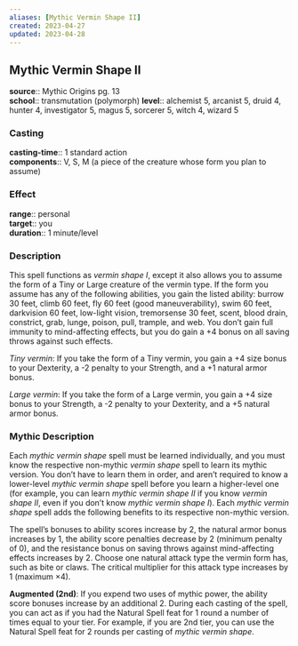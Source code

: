 ```yaml
---
aliases: [Mythic Vermin Shape II]
created: 2023-04-27
updated: 2023-04-28
---
```


## Mythic Vermin Shape II

**source**:: Mythic Origins pg. 13  
**school**:: transmutation (polymorph)
**level**:: alchemist 5, arcanist 5, druid 4, hunter 4, investigator 5, magus 5, sorcerer 5, witch 4, wizard 5

### Casting

**casting-time**:: 1 standard action  
**components**:: V, S, M (a piece of the creature whose form you plan to assume)

### Effect

**range**:: personal  
**target**:: you  
**duration**:: 1 minute/level

### Description

This spell functions as *vermin shape I*, except it also allows you to assume the form of a Tiny or Large creature of the vermin type. If the form you assume has any of the following abilities, you gain the listed ability: burrow 30 feet, climb 60 feet, fly 60 feet (good maneuverability), swim 60 feet, darkvision 60 feet, low-light vision, tremorsense 30 feet, scent, blood drain, constrict, grab, lunge, poison, pull, trample, and web. You don’t gain full immunity to mind-affecting effects, but you do gain a +4 bonus on all saving throws against such effects.  
  
*Tiny vermin*: If you take the form of a Tiny vermin, you gain a +4 size bonus to your Dexterity, a -2 penalty to your Strength, and a +1 natural armor bonus.  
  
*Large vermin*: If you take the form of a Large vermin, you gain a +4 size bonus to your Strength, a -2 penalty to your Dexterity, and a +5 natural armor bonus.

### Mythic Description

Each *mythic vermin shape* spell must be learned individually, and you must know the respective non-mythic *vermin shape* spell to learn its mythic version. You don’t have to learn them in order, and aren’t required to know a lower-level *mythic vermin shape* spell before you learn a higher-level one (for example, you can learn *mythic vermin shape II* if you know *vermin shape II*, even if you don’t know *mythic vermin shape I*). Each *mythic vermin shape* spell adds the following benefits to its respective non-mythic version.  
  
The spell’s bonuses to ability scores increase by 2, the natural armor bonus increases by 1, the ability score penalties decrease by 2 (minimum penalty of 0), and the resistance bonus on saving throws against mind-affecting effects increases by 2. Choose one natural attack type the vermin form has, such as bite or claws. The critical multiplier for this attack type increases by 1 (maximum ×4).  
  
**Augmented (2nd)**: If you expend two uses of mythic power, the ability score bonuses increase by an additional 2. During each casting of the spell, you can act as if you had the Natural Spell feat for 1 round a number of times equal to your tier. For example, if you are 2nd tier, you can use the Natural Spell feat for 2 rounds per casting of *mythic vermin shape*.
